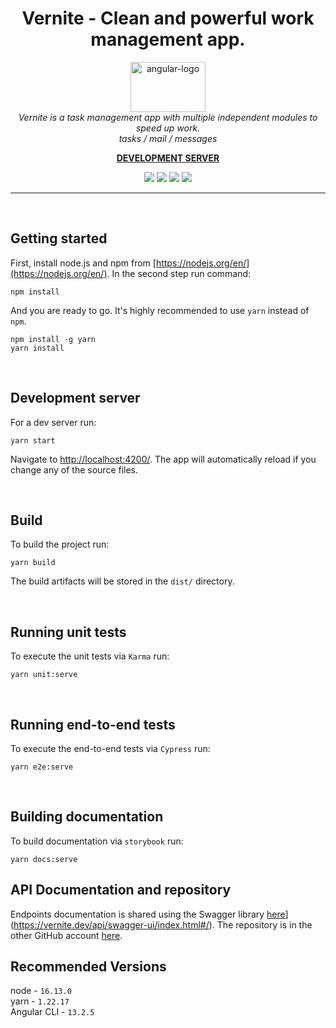<h1 align="center">Vernite - Clean and powerful work management app.</h1>

<p align="center">
  <img src="https://vernite.dev/en-US/assets/metadata/logo_with_name.svg" alt="angular-logo" width="120px" height="80px"/>
  <br>
  <i>Vernite is a task management app with multiple independent modules to speed up work.
    <br>tasks / mail / messages</i>
  <br>
</p>

<p align="center">
  <a href="https://vernite.dev/pl-PL/"><strong>DEVELOPMENT SERVER</strong></a>
  <br>
</p>

<p align="center" style="color:red">
  <img src="https://camo.githubusercontent.com/bb8c978f0a4b62e646273b8a5ea2ef05690184ae23d98109a0fc5cc5f450a6f8/68747470733a2f2f696d672e736869656c64732e696f2f62616467652f616e67756c61722d6c6f76652d626c75653f6c6f676f3d616e67756c617226616e67756c61723d6c6f7665" />
  <img src="https://alexxiia.github.io/vernite-frontend/assets/badges/badge-tests-result.svg" />
  <img src="https://alexxiia.github.io/vernite-frontend/assets/badges/badge-coverage.svg" />
  <img src="https://alexxiia.github.io/vernite-frontend/assets/badges/badge-documentation.svg" />
</p>

<hr>
<p><br/></p>

## Getting started
First, install node.js and npm from [https://nodejs.org/en/](https://nodejs.org/en/). In the second step run command:
```
npm install
```

And you are ready to go. It's highly recommended to use `yarn` instead of `npm`.
```
npm install -g yarn
yarn install
```
<p><br/></p>

## Development server

For a dev server run:
```
yarn start
```
Navigate to [http://localhost:4200/](http://localhost:4200/). The app will automatically reload if you change any of the source files.
<p><br/></p>

## Build

To build the project run:
```
yarn build
```
The build artifacts will be stored in the `dist/` directory.
<p><br/></p>

## Running unit tests

To execute the unit tests via `Karma` run:
```
yarn unit:serve
```
<p><br/></p>

## Running end-to-end tests

To execute the end-to-end tests via `Cypress` run:
```
yarn e2e:serve
```
<p><br/></p>

## Building documentation
To build documentation via `storybook` run:
```
yarn docs:serve
```

## API Documentation and repository
Endpoints documentation is shared using the Swagger library [here](https://vernite.dev/api/swagger-ui/index.html#/)](https://vernite.dev/api/swagger-ui/index.html#/). The repository is in the other GitHub account [here](https://github.com/SamPanDonte/workflow).


## Recommended Versions
node - `16.13.0`<br>
yarn - `1.22.17`<br>
Angular CLI - `13.2.5`
